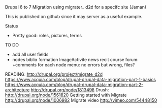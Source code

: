 Drupal 6 to 7 Migration using migrater_ d2d for a specifc site (Jaman)

 This is published on github since it may server as a useful example.

Status
- Pretty good: roles, pictures, terms

TO DO
- add all user fields
- nodes biblio formation ImageActivite news recit course forum
  +comments for each node
  menu: no errors but wrong, files?


READING:
http://drupal.org/project/migrate_d2d 
https://www.acquia.com/blog/drupal-drupal-data-migration-part-1-basics
https://www.acquia.com/blog/drupal-drupal-data-migration-part-2-architecture 
http://drupal.org/node/1813498 
Drush:
http://drupal.org/node/1561820 
Getting started with Migrate
http://drupal.org/node/1006982 
Migrate video http://vimeo.com/54448150 

